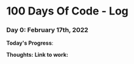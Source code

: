 # 100 Days Of Code - Log

### Day 0: February 17th, 2022
**Today's Progress**: 

**Thoughts:** 
**Link to work:** [](http://www.example.com)

